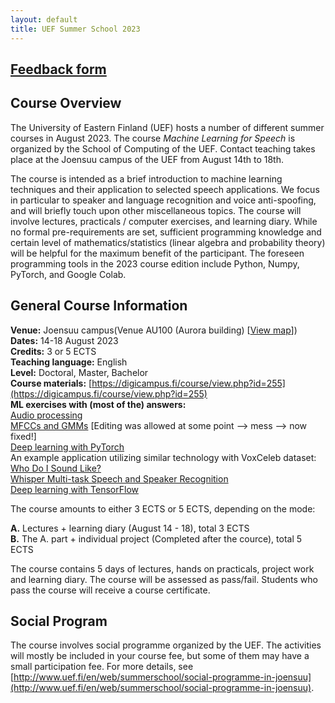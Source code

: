 ```yaml
---
layout: default
title: UEF Summer School 2023
---
```


<!--**Feedback form:** [https://docs.google.com/forms/d/e/1FAIpQLSfJb1WL-Rcv17VEJPCW8U0gYI_VMf8nkEb-0phh_PQHH5l1ig/viewform](https://docs.google.com/forms/d/e/1FAIpQLSfJb1WL-Rcv17VEJPCW8U0gYI_VMf8nkEb-0phh_PQHH5l1ig/viewform)-->

## [Feedback form](https://forms.gle/cHFFX7T1keiJrNu99)

## Course Overview
The University of Eastern Finland (UEF) hosts a number of different summer
courses in August 2023. The course *Machine Learning for Speech* is organized by the School
of Computing of the UEF. Contact teaching takes place at the Joensuu campus of the UEF from August 14th to 18th.

<!--The first day includes course introduction, introduction to machine
learning, YXZ and basics of deep learning for modeling
sequential data. The next two days focus on audio topics (speaker &
speech recognition, speaker diarization, speech enhancement, audio
steganography), while the last two lecture days focus on XYZ.-->

The course is intended as a brief introduction to machine learning techniques and their application to selected speech applications. We focus in particular to speaker and language recognition and voice anti-spoofing, and will briefly touch upon other miscellaneous topics. The course will involve lectures, practicals / computer exercises, and learning diary. While no formal pre-requirements are set, sufficient programming knowledge and certain level of mathematics/statistics (linear algebra and probability theory) will be helpful for the maximum benefit of the participant. The foreseen programming tools in the 2023 course edition include Python, Numpy, PyTorch, and Google Colab.


## General Course Information

**Venue:** Joensuu campus(Venue AU100 (Aurora building) [[View map](photos/uef_map.png)])<br />
**Dates:** 14-18 August 2023 <br />
**Credits:** 3 or 5 ECTS <br />
**Teaching language:** English <br />
**Level:** Doctoral, Master, Bachelor <br />
**Course materials:** [https://digicampus.fi/course/view.php?id=255](https://digicampus.fi/course/view.php?id=255) <br />
**ML exercises with (most of the) answers:** <br />
[Audio processing](xyz) <br />
[MFCCs and GMMs](xyz) [Editing was allowed at some point --> mess --> now fixed!] <br />
[Deep learning with PyTorch](xyz) <br /> 
An example application utilizing similar technology with VoxCeleb dataset: [Who Do I Sound Like?](https://cs.uef.fi/speechlab) <br />
[Whisper Multi-task Speech and Speaker Recognition](xyz) <br />
[Deep learning with TensorFlow](xyz)

<!--**Registration:** [http://www.uef.fi/en/web/summerschool/how-to-apply](http://www.uef.fi/en/web/summerschool/how-to-apply)-->
<!--**Study materials:** [https://moodle.uef.fi/course/view.php?id=17032](https://moodle.uef.fi/course/view.php?id=17032)  <br />
**Program codes:** [https://github.com/trungnt13/uef-summerschool2018](https://github.com/trungnt13/uef-summerschool2018)  <br />-->

The course amounts to either 3 ECTS or 5 ECTS, depending on the mode: <br />

**A.** Lectures + learning diary (August 14 - 18), total 3 ECTS <br />
**B.** The A. part + individual project (Completed after the cource), total 5 ECTS <br />

The course contains 5 days of lectures, hands on practicals, project
work and learning diary. The course will be assessed as
pass/fail. Students who pass the course will receive a course
certificate.

## Social Program

The course involves social programme organized by the UEF. The activities will mostly be included in your course fee, but
some of them may have a small participation fee. For more details, see 
[http://www.uef.fi/en/web/summerschool/social-programme-in-joensuu](http://www.uef.fi/en/web/summerschool/social-programme-in-joensuu).




